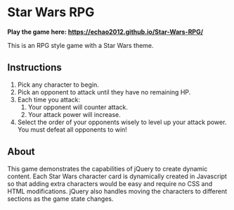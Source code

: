 # Star Wars RPG
**Play the game here: https://echao2012.github.io/Star-Wars-RPG/**

This is an RPG style game with a Star Wars theme. 

## Instructions
1. Pick any character to begin.
1. Pick an opponent to attack until they have no remaining HP.
1. Each time you attack:
   1. Your opponent will counter attack.
   1. Your attack power will increase.
1. Select the order of your opponents wisely to level up your attack power. You must defeat all opponents to win!

## About
This game demonstrates the capabilities of jQuery to create dynamic content. Each Star Wars character card is dynamically created in Javascript so that adding extra characters would be easy and require no CSS and HTML modifications. jQuery also handles moving the characters to different sections as the game state changes.
